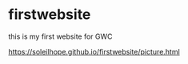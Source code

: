 # firstwebsite
this is my first website for GWC

https://soleilhope.github.io/firstwebsite/picture.html
